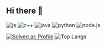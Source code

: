 ## Hi there 👋

![js](https://img.shields.io/badge/JavaScript-F7DF1E?style=for-the-badge&logo=JavaScript&logoColor=white) ![c++](https://img.shields.io/badge/C%2B%2B-00599C?style=for-the-badge&logo=c%2B%2B&logoColor=white) ![java](https://img.shields.io/badge/Java-ED8B00?style=for-the-badge&logo=openjdk&logoColor=white) ![python](https://img.shields.io/badge/Python-14354C?style=for-the-badge&logo=python&logoColor=white) ![node.js](https://img.shields.io/badge/Node.js-43853D?style=for-the-badge&logo=node.js&logoColor=white)

[![Solved.ac Profile](http://mazassumnida.wtf/api/generate_badge?boj=sterntoze212)](https://solved.ac/profile/sterntoze212)
![Top Langs](https://github-readme-stats.vercel.app/api/top-langs/?username=theundergroundt&layout=compact)
<!--
**theundergroundt/theundergroundt** is a ✨ _special_ ✨ repository because its `README.md` (this file) appears on your GitHub profile.

Here are some ideas to get you started:

- 🔭 I’m currently working on ...
- 🌱 I’m currently learning ...
- 👯 I’m looking to collaborate on ...
- 🤔 I’m looking for help with ...
- 💬 Ask me about ...
- 📫 How to reach me: ...
- 😄 Pronouns: ...
- ⚡ Fun fact: ...
-->
